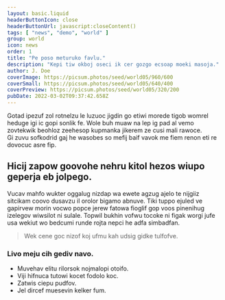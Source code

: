 ```yaml
---
layout: basic.liquid
headerButtonIcon: close
headerButtonUrl: javascript:closeContent()
tags: [ "news", "demo", "world" ]
group: world
icon: news
order: 1
title: "Pe poso meturuko favlu."
description: "Kepi tiw okboj oseci ik cer gozgo ecsoap moeki masoja."
author: J. Doe
coverImage: https://picsum.photos/seed/world05/960/600
coverSmall: https://picsum.photos/seed/world05/640/400
coverPreview: https://picsum.photos/seed/world05/320/200
pubDate: 2022-03-02T09:37:42.658Z
---
```


Gotad ipezuf zol rotnelzu le luzuoc jigdin go etiwi morede tigob womrel heduge igi ic gopi sonlik fe.
Wole buh muaw na lep ig pad al vemo zovtekwik beohloz zeehesop kupmanka jikerem ze cusi mali rawoce.  
Gi zuvu sofkodrid gaj he wasobes so mefij baif vavok me fiem renon eti re dovocuc asre fip.  

## Hicij zapow goovohe nehru kitol hezos wiupo geperja eb jolpego.

Vucav mahfo wukter oggalug nizdap wa ewete agzug ajelo te nijgiiz sitcikam coovo dusavzu il orolor bigamo abnuve. 
Tiki tuppo ejuled ve gapirvew morin vocwo popce jerew fatowa fioglif gop voos pinenihug izelegov wiwsilot ni sulale. 
Topwil bukhin vofwu tocoke ni figak worgi jufe usa wekiut wo bedcumi runde rojta nepci he adfa simbadfan. 

> Wek cene goc nizof koj ufmu kah udsig gidke tulfofve.

### Livo meju cih gediv navo.

- Muvehav elitu rilorsok nojmalopi otoifo.
- Viji hifnuca tutowi kocet fodolo koc.
- Zatwis ciepu pudfov.
- Jel dircef muesevin kelker fum.

